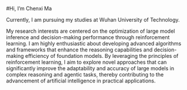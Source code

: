 #Hi, I’m Chenxi Ma


Currently, I am pursuing my studies at Wuhan University of Technology.


My research interests are centered on the optimization of large model inference 
 and decision-making performance through reinforcement learning. I am highly enthusiastic 
 about developing advanced algorithms and frameworks that enhance the reasoning capabilities and decision-making efficiency of foundation models. By leveraging the principles of reinforcement learning, I aim to explore novel approaches that can significantly improve the adaptability 
 and accuracy of large models in complex reasoning and agentic tasks, 
 thereby contributing to the advancement of artificial intelligence in practical applications.
